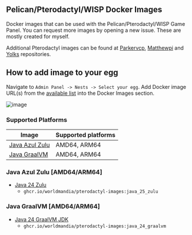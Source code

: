 ## Pelican/Pterodactyl/WISP Docker Images

Docker images that can be used with the Pelican/Pterodactyl/WISP Game Panel. You can request more images by opening a new issue. These are mostly created for myself.

Additional Pterodactyl images can be found at [Parkervcp](https://github.com/parkervcp/images), [Matthewpi](https://github.com/matthewpi/images) and [Yolks](https://github.com/pterodactyl/yolks) repositories.

## How to add image to your egg

Navigate to `Admin Panel -> Nests -> Select your egg`. Add Docker image URL(s) from the [available list](https://github.com/trenutoo/pterodactyl-images#pterodactylwisp-images) into the Docker Images section.

![image](https://user-images.githubusercontent.com/10975908/120903180-56719d80-c64d-11eb-8666-02de8ea80701.png)

### Supported Platforms

| Image                                                                                      | Supported platforms |
|--------------------------------------------------------------------------------------------|---------------------|
| [Java Azul Zulu](https://github.com/trenutoo/pterodactyl-images#java-azul-zulu-amd64arm64) | AMD64, ARM64        |
| [Java GraalVM](https://github.com/trenutoo/pterodactyl-images#java-graalvm-amd64arm64)     | AMD64, ARM64        |

### Java Azul Zulu [AMD64/ARM64]

- [Java 24 Zulu](https://github.com/trenutoo/pterodactyl-images/tree/main/java-zulu/24)
  - `ghcr.io/worldmandia/pterodactyl-images:java_25_zulu`

### Java GraalVM [AMD64/ARM64]

- [Java 24 GraalVM JDK](https://github.com/trenutoo/pterodactyl-images/tree/main/java-graalvm/24)
  - `ghcr.io/worldmandia/pterodactyl-images:java_24_graalvm`
